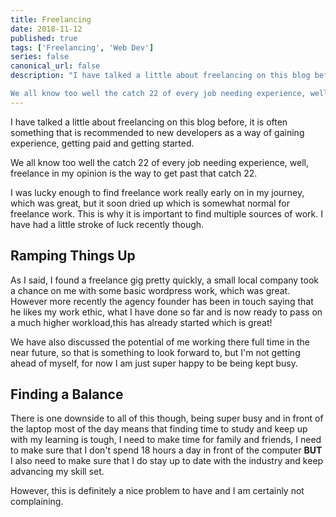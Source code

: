 ```yaml
---
title: Freelancing
date: 2018-11-12
published: true
tags: ['Freelancing', 'Web Dev']
series: false
canonical_url: false
description: "I have talked a little about freelancing on this blog before, it is often something that is recommended to new developers as a way of gaining experience, getting paid and getting started.

We all know too well the catch 22 of every job needing experience, well, freelance in my opinion is the way to get past that catch 22."
---
```


I have talked a little about freelancing on this blog before, it is often something that is recommended to new developers as a way of gaining experience, getting paid and getting started.

We all know too well the catch 22 of every job needing experience, well, freelance in my opinion is the way to get past that catch 22.

I was lucky enough to find freelance work really early on in my journey, which was great, but it soon dried up which is somewhat normal for freelance work. This is why it is important to find multiple sources of work. I have had a little stroke of luck recently though.

## Ramping Things Up

As I said, I found a freelance gig pretty quickly, a small local company took a chance on me with some basic wordpress work, which was great. However more recently the agency founder has been in touch saying that he likes my work ethic, what I have done so far and is now ready to pass on a much higher workload,this has already started which is great!

We have also discussed the potential of me working there full time in the near future, so that is something to look forward to, but I'm not getting ahead of myself, for now I am just super happy to be being kept busy.

## Finding a Balance

There is one downside to all of this though, being super busy and in front of the laptop most of the day means that finding time to study and keep up with my learning is tough, I need to make time for family and friends, I need to make sure that I don't spend 18 hours a day in front of the computer **BUT** I also need to make sure that I do stay up to date with the industry and keep advancing my skill set.

However, this is definitely a nice problem to have and I am certainly not complaining.
